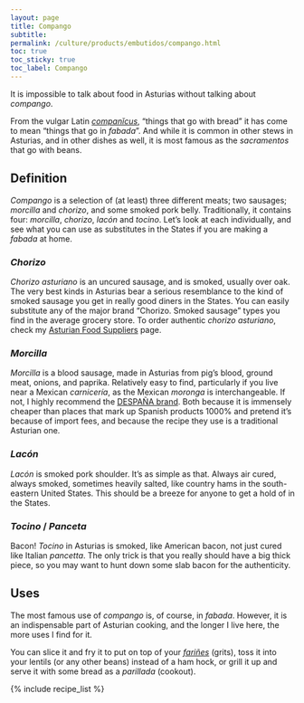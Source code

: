 ```yaml
---
layout: page
title: Compango
subtitle: 
permalink: /culture/products/embutidos/compango.html
toc: true
toc_sticky: true
toc_label: Compango
---
```


It is impossible to talk about food in Asturias without talking about _compango_.

From the vulgar Latin _[companĭcus](https://dle.rae.es/compango)_, “things that go with bread” it has come to mean “things that go in _fabada_”. And while it is common in other stews in Asturias, and in other dishes as well, it is most famous as the _sacramentos_ that go with beans.

## Definition
_Compango_ is a selection of (at least) three different meats; two sausages; _morcilla_ and _chorizo_, and some smoked pork belly. Traditionally, it contains four: _morcilla_, _chorizo_, _lacón_ and _tocino_. Let’s look at each individually, and see what you can use as substitutes in the States if you are making a _fabada_ at home.

### _Chorizo_

_Chorizo asturiano_ is an uncured sausage, and is smoked, usually over oak. The very best kinds in Asturias bear a serious resemblance to the kind of smoked sausage you get in really good diners in the States. You can easily substitute any of the major brand “Chorizo. Smoked sausage” types you find in the average grocery store. To order authentic _chorizo asturiano_, check my [Asturian Food Suppliers](https://eatingasturias.com/wiki/Asturian_Food_Suppliers_in_the_United_States "Asturian Food Suppliers in the United States") page.

### _Morcilla_

_Morcilla_ is a blood sausage, made in Asturias from pig’s blood, ground meat, onions, and paprika. Relatively easy to find, particularly if you live near a Mexican _carnicería_, as the Mexican _moronga_ is interchangeable. If not, I highly recommend the [DESPAÑA brand](https://despanabrandfoods.com/products/a-despana-morcilla). Both because it is immensely cheaper than places that mark up Spanish products 1000% and pretend it’s because of import fees, and because the recipe they use is a traditional Asturian one.

### _Lacón_

_Lacón_ is smoked pork shoulder. It’s as simple as that. Always air cured, always smoked, sometimes heavily salted, like country hams in the south-eastern United States. This should be a breeze for anyone to get a hold of in the States.

### _Tocino_ / _Panceta_

Bacon! _Tocino_ in Asturias is smoked, like American bacon, not just cured like Italian _pancetta_. The only trick is that you really should have a big thick piece, so you may want to hunt down some slab bacon for the authenticity.

## Uses
The most famous use of _compango_ is, of course, in _fabada_. However, it is an indispensable part of Asturian cooking, and the longer I live here, the more uses I find for it.

You can slice it and fry it to put on top of your _[fariñes](https://eatingasturias.com/wiki/Fari%C3%B1es "Fariñes")_ (grits), toss it into your lentils (or any other beans) instead of a ham hock, or grill it up and serve it with some bread as a _parillada_ (cookout).

{% include recipe_list %}